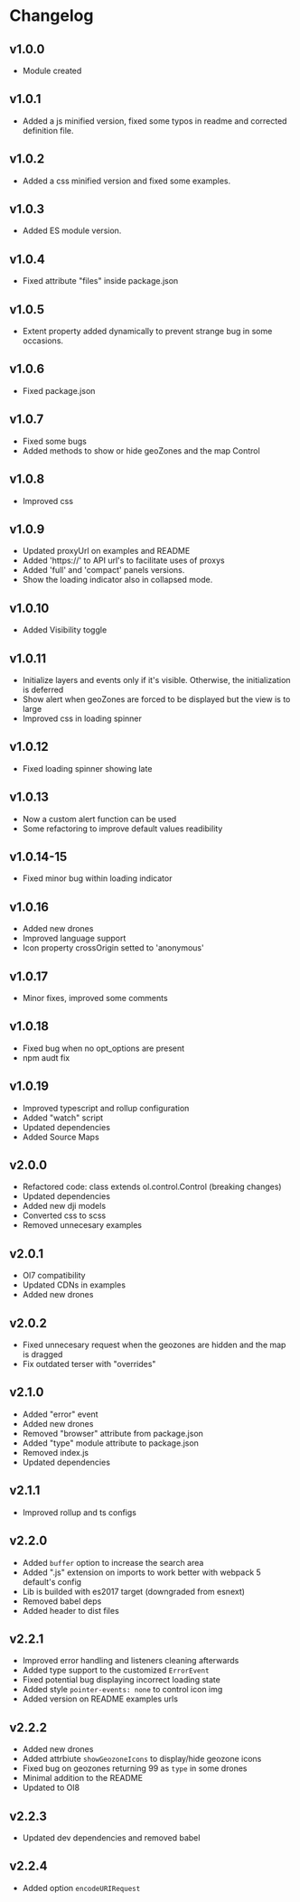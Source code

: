 # Changelog

## v1.0.0
* Module created

## v1.0.1
* Added a js minified version, fixed some typos in readme and corrected definition file.

## v1.0.2
* Added a css minified version and fixed some examples.

## v1.0.3
* Added ES module version.

## v1.0.4
* Fixed attribute "files" inside package.json

## v1.0.5
* Extent property added dynamically to prevent strange bug in some occasions.

## v1.0.6
* Fixed package.json

## v1.0.7
* Fixed some bugs
* Added methods to show or hide geoZones and the map Control

## v1.0.8
* Improved css

## v1.0.9
* Updated proxyUrl on examples and README
* Added 'https://' to API url's to facilitate uses of proxys
* Added 'full' and 'compact' panels versions.
* Show the loading indicator also in collapsed mode.

## v1.0.10
* Added Visibility toggle

## v1.0.11
* Initialize layers and events only if it's visible. Otherwise, the initialization is deferred
* Show alert when geoZones are forced to be displayed but the view is to large
* Improved css in loading spinner

## v1.0.12
* Fixed loading spinner showing late

## v1.0.13
* Now a custom alert function can be used
* Some refactoring to improve default values readibility

## v1.0.14-15
* Fixed minor bug within loading indicator

## v1.0.16
* Added new drones
* Improved language support
* Icon property crossOrigin setted to 'anonymous'

## v1.0.17
* Minor fixes, improved some comments

## v1.0.18
* Fixed bug when no opt_options are present
* npm audt fix

## v1.0.19
* Improved typescript and rollup configuration
* Added "watch" script
* Updated dependencies
* Added Source Maps

## v2.0.0
* Refactored code: class extends ol.control.Control (breaking changes)
* Updated dependencies
* Added new dji models
* Converted css to scss
* Removed unnecesary examples

## v2.0.1
* Ol7 compatibility
* Updated CDNs in examples
* Added new drones

## v2.0.2
* Fixed unnecesary request when the geozones are hidden and the map is dragged
* Fix outdated terser with "overrides"

## v2.1.0
* Added "error" event
* Added new drones
* Removed "browser" attribute from package.json
* Added "type" module attribute to package.json
* Removed index.js
* Updated dependencies

## v2.1.1
* Improved rollup and ts configs

## v2.2.0
* Added `buffer` option to increase the search area
* Added ".js" extension on imports to work better with webpack 5 default's config
* Lib is builded with es2017 target (downgraded from esnext)
* Removed babel deps
* Added header to dist files

## v2.2.1
* Improved error handling and listeners cleaning afterwards
* Added type support to the customized `ErrorEvent`
* Fixed potential bug displaying incorrect loading state
* Added style `pointer-events: none` to control icon img
* Added version on README examples urls

## v2.2.2
* Added new drones
* Added attrbiute `showGeozoneIcons` to display/hide geozone icons
* Fixed bug on geozones returning 99 as `type` in some drones
* Minimal addition to the README
* Updated to Ol8

## v2.2.3
* Updated dev dependencies and removed babel

## v2.2.4
* Added option `encodeURIRequest`